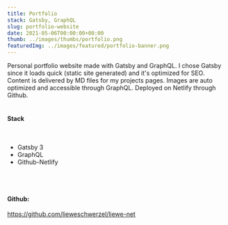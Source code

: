 ```yaml
---
title: Portfolio    
stack: Gatsby, GraphQL
slug: portfolio-website
date: 2021-05-06T00:00:00+00:00
thumb: ../images/thumbs/portfolio.png
featuredImg: ../images/featured/portfolio-banner.png
---
```


Personal portfolio website made with Gatsby and GraphQL. I chose Gatsby since it loads quick (static site generated) and it's optimized for SEO. Content is delivered by MD files for my projects pages. Images are auto optimized and accessible through GraphQL. Deployed on Netlify through Github. 
<br /><br />

#### Stack 
<br /> 
<ul>
<li>Gatsby 3</li>
<li>GraphQL</li>
<li>Github-Netlify</li>
</ul>
<br /><br />

#### Github: 

https://github.com/lieweschwerzel/liewe-net
<br />
<br />
<br />
<br />
<br />
<br />
<br />
<br />
<br />
<br />
<br />
<br />
